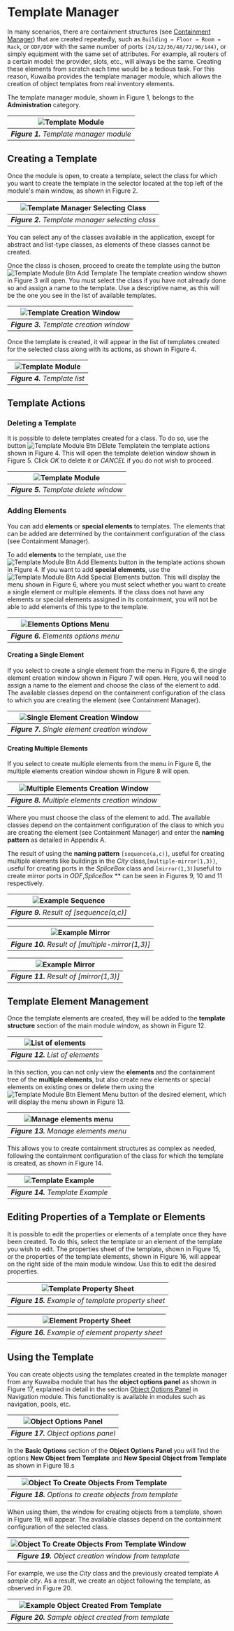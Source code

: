 # Template Manager

In many scenarios, there are containment structures (see [Containment Manager](../administration/containment/README.MD)) that are created repeatedly, such as `Building → Floor → Room → Rack`, or `ODF/DDF` with the same number of ports `(24/12/36/48/72/96/144)`, or simply equipment with the same set of attributes. For example, all routers of a certain model: the provider, slots, etc., will always be the same. Creating these elements from scratch each time would be a tedious task. For this reason, Kuwaiba provides the template manager module, which allows the creation of object templates from real inventory elements.

The template manager module, shown in Figure 1, belongs to the **Administration** category.

| ![Template Module](images/template_manager_menu.png) |
|:--:|
| ***Figure 1.** Template manager module* |

## Creating a Template
Once the module is open, to create a template, select the class for which you want to create the template in the selector located at the top left of the module's main window, as shown in Figure 2.

| ![Template Manager Selecting Class](images/template_manager_class_selection.png) |
|:--:|
| ***Figure 2.** Template manager selecting class* |

You can select any of the classes available in the application, except for abstract and list-type classes, as elements of these classes cannot be created.

Once the class is chosen, proceed to create the template using the button ![Template Module Btn Add Template](images/btn_add_template.png) The template creation window shown in Figure 3 will open. You must select the class if you have not already done so and assign a name to the template. Use a descriptive name, as this will be the one you see in the list of available templates.


| ![Template Creation Window](images/temaplate_manager_new_template.png) |
|:--:|
| ***Figure 3.** Template creation window* |

Once the template is created, it will appear in the list of templates created for the selected class along with its actions, as shown in Figure 4.

| ![Template Module](images/tempalte_manager_list.png) |
|:--:|
| ***Figure 4.** Template list* |

## Template Actions

### Deleting a Template

It is possible to delete templates created for a class. To do so, use the button ![Template Module Btn DElete Template](images/btn_delete_templatel.png)in the template actions shown in Figure 4. This will open the template deletion window shown in Figure 5. Click *OK* to delete it or *CANCEL* if you do not wish to proceed.

| ![Template Module](images/template_manager_delete_template.png) |
|:--:|
| ***Figure 5.** Template delete window* |

### Adding Elements
You can add **elements** or **special elements** to templates. The elements that can be added are determined by the containment configuration of the class (see Containment Manager).

To add **elements** to the template, use the ![Template Module Btn Add Elements](images/btn_add_template.png) button in the template actions shown in Figure 4. If you want to add **special elements**, use the ![Template Module Btn Add Special Elements](images/btn_add_special_elements.png) button. This will display the menu shown in Figure 6, where you must select whether you want to create a single element or multiple elements. If the class does not have any elements or special elements assigned in its containment, you will not be able to add elements of this type to the template.

| ![Elements Options Menu](images/elements_options_menu.png) |
|:--:|
| ***Figure 6.** Elements options menu* |

#### Creating a Single Element
If you select to create a single element from the menu in Figure 6, the single element creation window shown in Figure 7 will open. Here, you will need to assign a name to the element and choose the class of the element to add. The available classes depend on the containment configuration of the class to which you are creating the element (see Containment Manager).

| ![Single Element Creation Window](images/template_manager_create_single_element.png) |
|:--:|
| ***Figure 7.** Single element creation window* |

#### Creating Multiple Elements

If you select to create multiple elements from the menu in Figure 6, the multiple elements creation window shown in Figure 8 will open.

| ![Multiple Elements Creation Window](images/template_manager_create_multiple_elements.png) |
|:--:|
| ***Figure 8.** Multiple elements creation window* |

Where you must choose the class of the element to add. The available classes depend on the containment configuration of the class to which you are creating the element (see Containment Manager) and enter the **naming pattern** as detailed in Appendix A.

The result of using the **naming pattern** `[sequence(a,c)]`, useful for creating multiple elements like buildings in the *City* class,`[multiple-mirror(1,3)]`, useful for creating ports in the *SpliceBox* class and `[mirror(1,3)]`useful to create mirror ports in *ODF*,*SpliceBox* ** can be seen in Figures 9, 10  and 11 respectively.

| ![Example Sequence](images/example_pattern_frequency.png) |
|:--:|
| ***Figure 9.** Result of [sequence(a,c)]* |


| ![Example Mirror](images/example_pattern_multiple_mirror.png) |
|:--:|
| ***Figure 10.** Result of [multiple-mirror(1,3)]* |

| ![Example Mirror](images/example_pattern_mirror.png) |
|:--:|
| ***Figure 11.** Result of [mirror(1,3)]* |


## Template Element Management
Once the template elements are created, they will be added to the **template structure** section of the main module window, as shown in Figure 12.

| ![List of elements](images/template_manager_list_of_elements.png) |
|:--:|
| ***Figure 12.** List of elements* |

In this section, you can not only view the **elements** and the containment tree of the **multiple elements**, but also create new elements or special elements on existing ones or delete them using the![Template Module Btn Element Menu](images/btn_element_menu.png) button of the desired element, which will display the menu shown in Figure 13.

| ![Manage elements menu](images/template_manager_element_menu.png) |
|:--:|
| ***Figure 13.** Manage elements menu* |

This allows you to create containment structures as complex as needed, following the containment configuration of the class for which the template is created, as shown in Figure 14.

| ![Template Example](images/tempalte_manager_example.png) |
|:--:|
| ***Figure 14.** Template Example* |

## Editing Properties of a Template or Elements
It is possible to edit the properties or elements of a template once they have been created. To do this, select the template or an element of the template you wish to edit. The properties sheet of the template, shown in Figure 15, or the properties of the template elements, shown in Figure 16, will appear on the right side of the main module window. Use this to edit the desired properties.

| ![Template Property Sheet](images/template_manager_edit_template_properties.png) |
|:--:|
| ***Figure 15.** Example of template property sheet* |


| ![Element Property Sheet](images/template_manager_element_edit_properties.png) |
|:--:|
| ***Figure 16.** Example of element property sheet* |

## Using the Template

You can create objects using the templates created in the template manager from any Kuwaiba module that has the **object options panel** as shown in Figure 17, explained in detail in the section [Object Options Panel](../navman/README.md#object-options-panel) in Navigation module. This functionality is available in modules such as navigation, pools, etc. 

| ![Object Options Panel](images/object_opcions_panel.png) |
|:--:|
| ***Figure 17.** Object options panel* |

In the **Basic Options** section of the **Object Options Panel** you will find the options **New Object from Template** and **New Special Object from Template** as shown in Figure 18.s

| ![Object To Create Objects From Template](images/select_options_to_create_objects.png) |
|:--:|
| ***Figure 18.** Options to create objects from template* |

When using them, the window for creating objects from a template, shown in Figure 19, will appear. The available classes depend on the containment configuration of the selected class.

| ![Object To Create Objects From Template Window](images/template_manager_create_object.png) |
|:--:|
| ***Figure 19.** Object creation window from template* |

For example, we use the *City* class and the previously created template *A sample city*. As a result, we create an object following the template, as observed in Figure 20.

| ![Example Object Created From Template](images/object_created_from_template.png) |
|:--:|
| ***Figure 20.** Sample object created from template* |